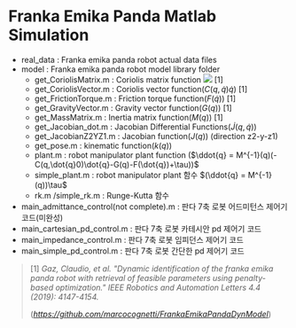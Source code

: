 # Franka Emika Panda Matlab Simulation

- real_data : Franka emika panda robot actual data files
- model : Franka emika panda robot model library folder
  + get_CoriolisMatrix.m : Coriolis matrix function <img src="https://render.githubusercontent.com/render/math?math=\bold{C}(\bold{q},\dot{\bold{q}})&mode=inline"> [1]
  + get_CoriolisVector.m : Coriolis vector function$(C(q,\dot{q})\dot{q})$ [1] 
  + get_FrictionTorque.m : Friction torque function$(F(\dot{q}))$ [1] 
  + get_GravityVector.m : Gravity vector function$(G(q))$ [1] 
  + get_MassMatrix.m : Inertia matrix function$(M(q))$ [1]
  + get_Jacobian_dot.m : Jacobian Differential Functions$(\dot{J}(q,\dot{q}))$ 
  + get_JacobianZ2YZ1.m :  Jacobian function$(J(q))$ (direction z2-y-z1)
  + get_pose.m :  kinematic function$(k(q))$
  + plant.m :  robot manipulator plant function ($\ddot{q} = M^{-1}(q)(-C(q,\dot{q}0)\dot{q}-G(q)-F(\dot{q})+\tau))$​​
  + simple_plant.m :  robot manipulator plant 함수 $(\ddot{q} = M^{-1}(q))\tau$ 
  + rk.m /simple_rk.m :  Runge-Kutta 함수
- main_admittance_control(not complete).m : 판다 7축 로봇 어드미턴스 제어기 코드(미완성)
- main_cartesian_pd_control.m      : 판다 7축 로봇 카테시안 pd 제어기 코드
- main_impedance_control.m         : 판다 7축 로봇 임피던스 제어기 코드
- main_simple_pd_control.m          : 판다 7축 로봇 간단한 pd 제어기 코드





> [1] *Gaz, Claudio, et al. "Dynamic identification of the* *franka* *emika* *panda robot with retrieval of feasible parameters using penalty-based optimization." IEEE Robotics and Automation Letters 4.4 (2019): 4147-4154.*
>
> (*https://github.com/marcocognetti/FrankaEmikaPandaDynModel*)
